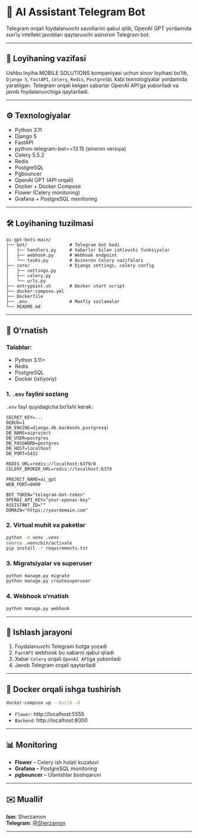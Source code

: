 # 🤖 AI Assistant Telegram Bot

Telegram orqali foydalanuvchi savollarini qabul qilib, OpenAI GPT yordamida sun’iy intellekt javoblari qaytaruvchi asinxron Telegram bot.

---

## 📌 Loyihaning vazifasi

Ushbu loyiha MOBILE SOLUTIONS kompaniyasi uchun sinov loyihasi bo‘lib, `Django 5`, `FastAPI`, `Celery`, `Redis`, `PostgreSQL` kabi texnologiyalar yordamida yaratilgan. Telegram orqali kelgan xabarlar OpenAI API’ga yuboriladi va javob foydalanuvchiga qaytariladi.

---

## ⚙️ Texnologiyalar

- Python 3.11
- Django 5
- FastAPI
- python-telegram-bot==13.15 (sinxron versiya)
- Celery 5.5.2
- Redis
- PostgreSQL
- Pgbouncer
- OpenAI GPT (API orqali)
- Docker + Docker Compose
- Flower (Celery monitoring)
- Grafana + PostgreSQL monitoring

---

## 🛠 Loyihaning tuzilmasi

```
ai-gpt-bots-main/
├── bot/                # Telegram bot kodi
│   ├── handlers.py     # Xabarlar bilan ishlovchi funksiyalar
│   ├── webhook.py      # Webhook endpoint
│   └── tasks.py        # Asinxron Celery vazifalari
├── core/               # Django settings, celery config
│   ├── settings.py
│   ├── celery.py
│   └── urls.py
├── entrypoint.sh       # Docker start script
├── docker-compose.yml
├── Dockerfile
├── .env                # Maxfiy sozlamalar
└── README.md
```

---

## 🚀 O‘rnatish

### Talablar:

- Python 3.11+
- Redis
- PostgreSQL
- Docker (ixtiyoriy)

### 1. `.env` faylini sozlang

`.env` fayl quyidagicha bo‘lishi kerak:

```env
SECRET_KEY=...
DEBUG=1
DB_ENGINE=django.db.backends.postgresql
DB_NAME=aiproject
DB_USER=postgres
DB_PASSWORD=postgres
DB_HOST=localhost
DB_PORT=5432

REDIS_URL=redis://localhost:6379/0
CELERY_BROKER_URL=redis://localhost:6379

PROJECT_NAME=ai_gpt
WEB_PORT=8000

BOT_TOKEN="telegram-bot-token"
OPENAI_API_KEY="your-openai-key"
ASSISTANT_ID=""
DOMAIN="https://yourdomain.com"
```

### 2. Virtual muhit va paketlar

```bash
python -m venv .venv
source .venv/bin/activate
pip install -r requirements.txt
```

### 3. Migratsiyalar va superuser

```bash
python manage.py migrate
python manage.py createsuperuser
```

### 4. Webhook o‘rnatish

```bash
python manage.py webhook
```

---

## 🧪 Ishlash jarayoni

1. Foydalanuvchi Telegram botga yozadi
2. `FastAPI` webhook bu xabarni qabul qiladi
3. Xabar `Celery` orqali `OpenAI API`ga yuboriladi
4. Javob Telegram orqali qaytariladi

---

## 🐳 Docker orqali ishga tushirish

```bash
docker-compose up --build -d
```

- `Flower`: http://localhost:5555
- `Backend`: http://localhost:8000

---

## 📊 Monitoring

- **Flower** – Celery ish holati kuzatuvi
- **Grafana** – PostgreSQL monitoring
- **pgbouncer** – Ulanishlar boshqaruvi

---

## ✉️ Muallif

**Ism**: Sherzamon  
**Telegram**: [@Sherzamon](https://t.me/Sherzamon_m)

---

